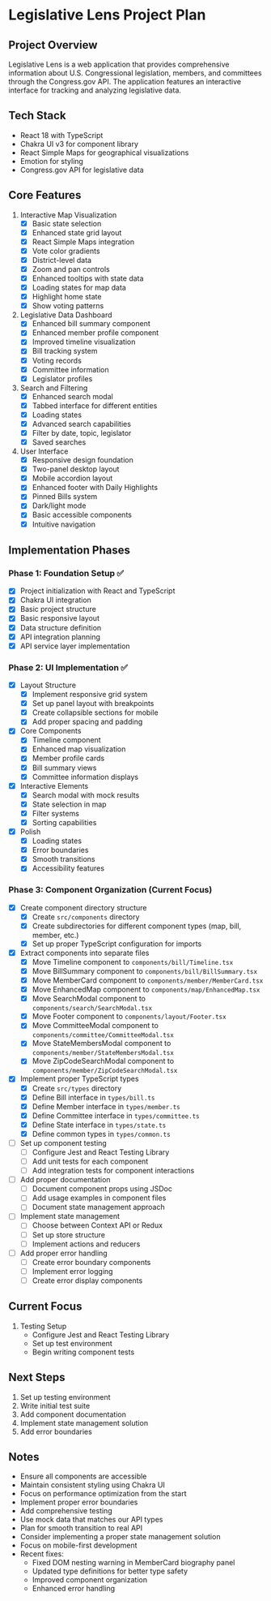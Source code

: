 # Legislative Lens Project Plan

## Project Overview
Legislative Lens is a web application that provides comprehensive information about U.S. Congressional legislation, members, and committees through the Congress.gov API. The application features an interactive interface for tracking and analyzing legislative data.

## Tech Stack
- React 18 with TypeScript
- Chakra UI v3 for component library
- React Simple Maps for geographical visualizations
- Emotion for styling
- Congress.gov API for legislative data

## Core Features
1. Interactive Map Visualization
   - [x] Basic state selection
   - [x] Enhanced state grid layout
   - [x] React Simple Maps integration
   - [x] Vote color gradients
   - [x] District-level data
   - [x] Zoom and pan controls
   - [x] Enhanced tooltips with state data
   - [x] Loading states for map data
   - [x] Highlight home state
   - [x] Show voting patterns

2. Legislative Data Dashboard
   - [x] Enhanced bill summary component
   - [x] Enhanced member profile component
   - [x] Improved timeline visualization
   - [x] Bill tracking system
   - [x] Voting records
   - [x] Committee information
   - [x] Legislator profiles

3. Search and Filtering
   - [x] Enhanced search modal
   - [x] Tabbed interface for different entities
   - [x] Loading states
   - [x] Advanced search capabilities
   - [x] Filter by date, topic, legislator
   - [x] Saved searches

4. User Interface
   - [x] Responsive design foundation
   - [x] Two-panel desktop layout
   - [x] Mobile accordion layout
   - [x] Enhanced footer with Daily Highlights
   - [x] Pinned Bills system
   - [x] Dark/light mode
   - [x] Basic accessible components
   - [x] Intuitive navigation

## Implementation Phases

### Phase 1: Foundation Setup ✅
- [x] Project initialization with React and TypeScript
- [x] Chakra UI integration
- [x] Basic project structure
- [x] Basic responsive layout
- [x] Data structure definition
- [x] API integration planning
- [x] API service layer implementation

### Phase 2: UI Implementation ✅
- [x] Layout Structure
  - [x] Implement responsive grid system
  - [x] Set up panel layout with breakpoints
  - [x] Create collapsible sections for mobile
  - [x] Add proper spacing and padding
- [x] Core Components
  - [x] Timeline component
  - [x] Enhanced map visualization
  - [x] Member profile cards
  - [x] Bill summary views
  - [x] Committee information displays
- [x] Interactive Elements
  - [x] Search modal with mock results
  - [x] State selection in map
  - [x] Filter systems
  - [x] Sorting capabilities
- [x] Polish
  - [x] Loading states
  - [x] Error boundaries
  - [x] Smooth transitions
  - [x] Accessibility features

### Phase 3: Component Organization (Current Focus)
- [x] Create component directory structure
  - [x] Create `src/components` directory
  - [x] Create subdirectories for different component types (map, bill, member, etc.)
  - [x] Set up proper TypeScript configuration for imports
- [x] Extract components into separate files
  - [x] Move Timeline component to `components/bill/Timeline.tsx`
  - [x] Move BillSummary component to `components/bill/BillSummary.tsx`
  - [x] Move MemberCard component to `components/member/MemberCard.tsx`
  - [x] Move EnhancedMap component to `components/map/EnhancedMap.tsx`
  - [x] Move SearchModal component to `components/search/SearchModal.tsx`
  - [x] Move Footer component to `components/layout/Footer.tsx`
  - [x] Move CommitteeModal component to `components/committee/CommitteeModal.tsx`
  - [x] Move StateMembersModal component to `components/member/StateMembersModal.tsx`
  - [x] Move ZipCodeSearchModal component to `components/member/ZipCodeSearchModal.tsx`
- [x] Implement proper TypeScript types
  - [x] Create `src/types` directory
  - [x] Define Bill interface in `types/bill.ts`
  - [x] Define Member interface in `types/member.ts`
  - [x] Define Committee interface in `types/committee.ts`
  - [x] Define State interface in `types/state.ts`
  - [x] Define common types in `types/common.ts`
- [ ] Set up component testing
  - [ ] Configure Jest and React Testing Library
  - [ ] Add unit tests for each component
  - [ ] Add integration tests for component interactions
- [ ] Add proper documentation
  - [ ] Document component props using JSDoc
  - [ ] Add usage examples in component files
  - [ ] Document state management approach
- [ ] Implement state management
  - [ ] Choose between Context API or Redux
  - [ ] Set up store structure
  - [ ] Implement actions and reducers
- [ ] Add proper error handling
  - [ ] Create error boundary components
  - [ ] Implement error logging
  - [ ] Create error display components

## Current Focus
1. Testing Setup
   - Configure Jest and React Testing Library
   - Set up test environment
   - Begin writing component tests

## Next Steps
1. Set up testing environment
2. Write initial test suite
3. Add component documentation
4. Implement state management solution
5. Add error boundaries

## Notes
- Ensure all components are accessible
- Maintain consistent styling using Chakra UI
- Focus on performance optimization from the start
- Implement proper error boundaries
- Add comprehensive testing
- Use mock data that matches our API types
- Plan for smooth transition to real API
- Consider implementing a proper state management solution
- Focus on mobile-first development
- Recent fixes:
  - Fixed DOM nesting warning in MemberCard biography panel
  - Updated type definitions for better type safety
  - Improved component organization
  - Enhanced error handling

